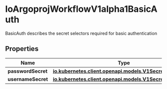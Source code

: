 

# IoArgoprojWorkflowV1alpha1BasicAuth

BasicAuth describes the secret selectors required for basic authentication

## Properties

Name | Type | Description | Notes
------------ | ------------- | ------------- | -------------
**passwordSecret** | [**io.kubernetes.client.openapi.models.V1SecretKeySelector**](io.kubernetes.client.openapi.models.V1SecretKeySelector.md) |  |  [optional]
**usernameSecret** | [**io.kubernetes.client.openapi.models.V1SecretKeySelector**](io.kubernetes.client.openapi.models.V1SecretKeySelector.md) |  |  [optional]



